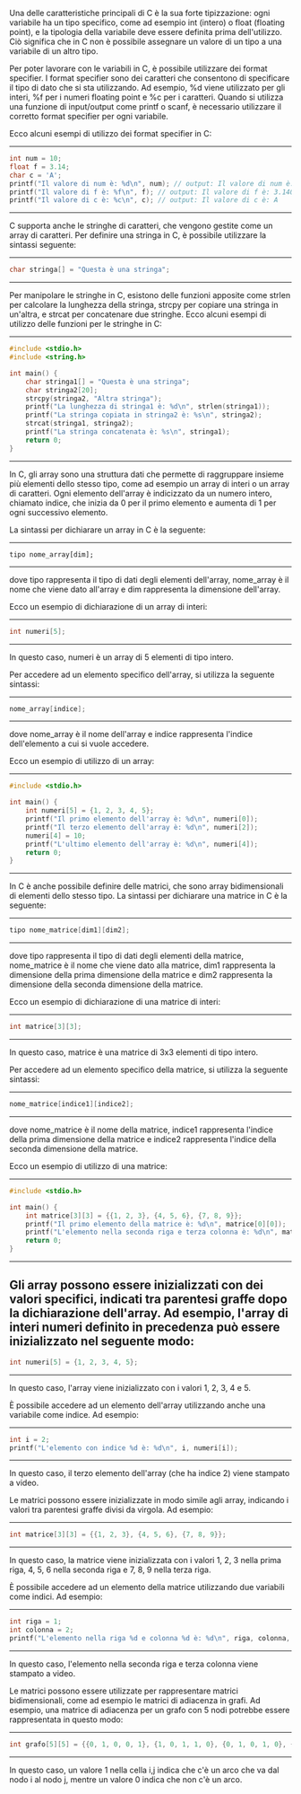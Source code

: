 Una delle caratteristiche principali di C è la sua forte tipizzazione: ogni variabile ha un tipo specifico, come ad esempio int (intero) o float (floating point), e la tipologia della variabile deve essere definita prima dell'utilizzo. Ciò significa che in C non è possibile assegnare un valore di un tipo a una variabile di un altro tipo.

Per poter lavorare con le variabili in C, è possibile utilizzare dei format specifier. I format specifier sono dei caratteri che consentono di specificare il tipo di dato che si sta utilizzando. Ad esempio, %d viene utilizzato per gli interi, %f per i numeri floating point e %c per i caratteri. Quando si utilizza una funzione di input/output come printf o scanf, è necessario utilizzare il corretto format specifier per ogni variabile.

Ecco alcuni esempi di utilizzo dei format specifier in C:

------------------------------------------------------------------------------------------------
```c
int num = 10;
float f = 3.14;
char c = 'A';
printf("Il valore di num è: %d\n", num); // output: Il valore di num è: 10
printf("Il valore di f è: %f\n", f); // output: Il valore di f è: 3.140000
printf("Il valore di c è: %c\n", c); // output: Il valore di c è: A
```
------------------------------------------------------------------------------------------------

C supporta anche le stringhe di caratteri, che vengono gestite come un array di caratteri. Per definire una stringa in C, è possibile utilizzare la sintassi seguente:

------------------------------------------------------------------------------------------------
```c
char stringa[] = "Questa è una stringa";
```
------------------------------------------------------------------------------------------------

Per manipolare le stringhe in C, esistono delle funzioni apposite come strlen per calcolare la lunghezza della stringa, strcpy per copiare una stringa in un'altra, e strcat per concatenare due stringhe.
Ecco alcuni esempi di utilizzo delle funzioni per le stringhe in C:

------------------------------------------------------------------------------------------------
```c
#include <stdio.h>
#include <string.h>

int main() {
    char stringa1[] = "Questa è una stringa";
    char stringa2[20];
    strcpy(stringa2, "Altra stringa");
    printf("La lunghezza di stringa1 è: %d\n", strlen(stringa1));
    printf("La stringa copiata in stringa2 è: %s\n", stringa2);
    strcat(stringa1, stringa2);
    printf("La stringa concatenata è: %s\n", stringa1);
    return 0;
}
```
------------------------------------------------------------------------------------------------


In C, gli array sono una struttura dati che permette di raggruppare insieme più elementi dello stesso tipo, come ad esempio un array di interi o un array di caratteri. Ogni elemento dell'array è indicizzato da un numero intero, chiamato indice, che inizia da 0 per il primo elemento e aumenta di 1 per ogni successivo elemento.

La sintassi per dichiarare un array in C è la seguente:

------------------------------------------------------------------------------------------------
```
tipo nome_array[dim];
```
------------------------------------------------------------------------------------------------

dove tipo rappresenta il tipo di dati degli elementi dell'array, nome_array è il nome che viene dato all'array e dim rappresenta la dimensione dell'array.

Ecco un esempio di dichiarazione di un array di interi:

------------------------------------------------------------------------------------------------
```c
int numeri[5];
```
------------------------------------------------------------------------------------------------

In questo caso, numeri è un array di 5 elementi di tipo intero.

Per accedere ad un elemento specifico dell'array, si utilizza la seguente sintassi:

------------------------------------------------------------------------------------------------
```c
nome_array[indice];
```
------------------------------------------------------------------------------------------------

dove nome_array è il nome dell'array e indice rappresenta l'indice dell'elemento a cui si vuole accedere.

Ecco un esempio di utilizzo di un array:

------------------------------------------------------------------------------------------------
```c
#include <stdio.h>

int main() {
    int numeri[5] = {1, 2, 3, 4, 5};
    printf("Il primo elemento dell'array è: %d\n", numeri[0]);
    printf("Il terzo elemento dell'array è: %d\n", numeri[2]);
    numeri[4] = 10;
    printf("L'ultimo elemento dell'array è: %d\n", numeri[4]);
    return 0;
}
```
------------------------------------------------------------------------------------------------

In C è anche possibile definire delle matrici, che sono array bidimensionali di elementi dello stesso tipo. La sintassi per dichiarare una matrice in C è la seguente:

------------------------------------------------------------------------------------------------
```c
tipo nome_matrice[dim1][dim2];
```
------------------------------------------------------------------------------------------------

dove tipo rappresenta il tipo di dati degli elementi della matrice, nome_matrice è il nome che viene dato alla matrice, dim1 rappresenta la dimensione della prima dimensione della matrice e dim2 rappresenta la dimensione della seconda dimensione della matrice.

Ecco un esempio di dichiarazione di una matrice di interi:


------------------------------------------------------------------------------------------------
```c
int matrice[3][3];
```
------------------------------------------------------------------------------------------------

In questo caso, matrice è una matrice di 3x3 elementi di tipo intero.

Per accedere ad un elemento specifico della matrice, si utilizza la seguente sintassi:

------------------------------------------------------------------------------------------------
```c
nome_matrice[indice1][indice2];
```
------------------------------------------------------------------------------------------------

dove nome_matrice è il nome della matrice, indice1 rappresenta l'indice della prima dimensione della matrice e indice2 rappresenta l'indice della seconda dimensione della matrice.

Ecco un esempio di utilizzo di una matrice:

------------------------------------------------------------------------------------------------
```c
#include <stdio.h>

int main() {
    int matrice[3][3] = {{1, 2, 3}, {4, 5, 6}, {7, 8, 9}};
    printf("Il primo elemento della matrice è: %d\n", matrice[0][0]);
    printf("L'elemento nella seconda riga e terza colonna è: %d\n", matrice[1][2]);
    return 0;
}
```
------------------------------------------------------------------------------------------------


Gli array possono essere inizializzati con dei valori specifici, indicati tra parentesi graffe dopo la dichiarazione dell'array. Ad esempio, l'array di interi numeri definito in precedenza può essere inizializzato nel seguente modo:
------------------------------------------------------------------------------------------------
```c
int numeri[5] = {1, 2, 3, 4, 5};
```
------------------------------------------------------------------------------------------------
In questo caso, l'array viene inizializzato con i valori 1, 2, 3, 4 e 5.

È possibile accedere ad un elemento dell'array utilizzando anche una variabile come indice. Ad esempio:

------------------------------------------------------------------------------------------------
```c
int i = 2;
printf("L'elemento con indice %d è: %d\n", i, numeri[i]);
```
------------------------------------------------------------------------------------------------

In questo caso, il terzo elemento dell'array (che ha indice 2) viene stampato a video.

Le matrici possono essere inizializzate in modo simile agli array, indicando i valori tra parentesi graffe divisi da virgola. Ad esempio:

------------------------------------------------------------------------------------------------
```c
int matrice[3][3] = {{1, 2, 3}, {4, 5, 6}, {7, 8, 9}};
```
------------------------------------------------------------------------------------------------

In questo caso, la matrice viene inizializzata con i valori 1, 2, 3 nella prima riga, 4, 5, 6 nella seconda riga e 7, 8, 9 nella terza riga.

È possibile accedere ad un elemento della matrice utilizzando due variabili come indici. Ad esempio:

------------------------------------------------------------------------------------------------
```c
int riga = 1;
int colonna = 2;
printf("L'elemento nella riga %d e colonna %d è: %d\n", riga, colonna, matrice[riga][colonna]);
```
------------------------------------------------------------------------------------------------

In questo caso, l'elemento nella seconda riga e terza colonna viene stampato a video.

Le matrici possono essere utilizzate per rappresentare matrici bidimensionali, come ad esempio le matrici di adiacenza in grafi. Ad esempio, una matrice di adiacenza per un grafo con 5 nodi potrebbe essere rappresentata in questo modo:

------------------------------------------------------------------------------------------------
```c
int grafo[5][5] = {{0, 1, 0, 0, 1}, {1, 0, 1, 1, 0}, {0, 1, 0, 1, 0}, {0, 1, 1, 0, 1}, {1, 0, 0, 1, 0}};
```
------------------------------------------------------------------------------------------------

In questo caso, un valore 1 nella cella i,j indica che c'è un arco che va dal nodo i al nodo j, mentre un valore 0 indica che non c'è un arco.


